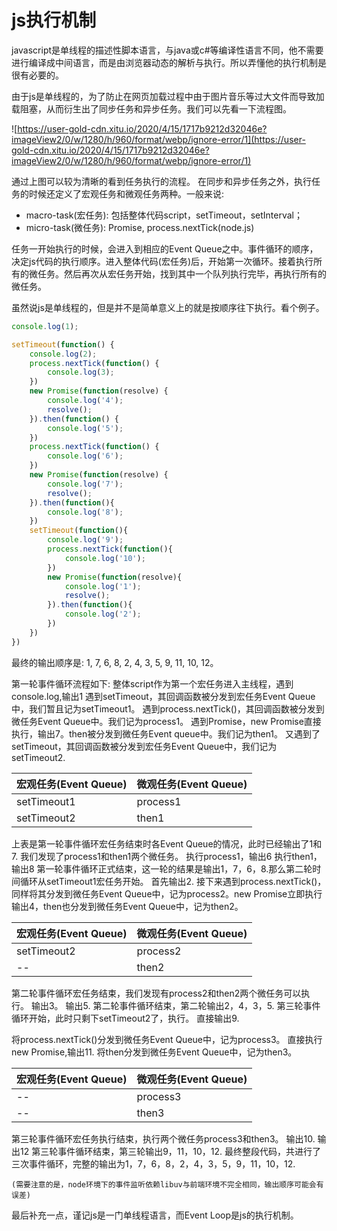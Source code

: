 # js执行机制
javascript是单线程的描述性脚本语言，与java或c#等编译性语言不同，他不需要进行编译成中间语言，而是由浏览器动态的解析与执行。所以弄懂他的执行机制是很有必要的。

由于js是单线程的，为了防止在网页加载过程中由于图片音乐等过大文件而导致加载阻塞，从而衍生出了同步任务和异步任务。我们可以先看一下流程图。

![https://user-gold-cdn.xitu.io/2020/4/15/1717b9212d32046e?imageView2/0/w/1280/h/960/format/webp/ignore-error/1](https://user-gold-cdn.xitu.io/2020/4/15/1717b9212d32046e?imageView2/0/w/1280/h/960/format/webp/ignore-error/1)

通过上图可以较为清晰的看到任务执行的流程。
在同步和异步任务之外，执行任务的时候还定义了宏观任务和微观任务两种。一般来说:

* macro-task(宏任务): 包括整体代码script，setTimeout，setInterval；
* micro-task(微任务): Promise, process.nextTick(node.js)

任务一开始执行的时候，会进入到相应的Event Queue之中。事件循环的顺序，决定js代码的执行顺序。进入整体代码(宏任务)后，开始第一次循环。接着执行所有的微任务。然后再次从宏任务开始，找到其中一个队列执行完毕，再执行所有的微任务。

虽然说js是单线程的，但是并不是简单意义上的就是按顺序往下执行。看个例子。

```js
console.log(1);

setTimeout(function() {
    console.log(2);
    process.nextTick(function() {
        console.log(3);
    })
    new Promise(function(resolve) {
        console.log('4');
        resolve();
    }).then(function() {
        console.log('5');
    })
    process.nextTick(function() {
        console.log('6');
    })
    new Promise(function(resolve) {
        console.log('7');
        resolve();
    }).then(function(){
        console.log('8');
    })
    setTimeout(function(){
        console.log('9');
        process.nextTick(function(){
            console.log('10');
        })
        new Promise(function(resolve){
            console.log('1');
            resolve();
        }).then(function(){
            console.log('2');
        })
    })
})
```

最终的输出顺序是: 1, 7, 6, 8, 2, 4, 3, 5, 9, 11, 10, 12。
 
第一轮事件循环流程如下:
整体script作为第一个宏任务进入主线程，遇到console.log,输出1
遇到setTimeout，其回调函数被分发到宏任务Event Queue中，我们暂且记为setTimeout1。
遇到process.nextTick()，其回调函数被分发到微任务Event Queue中。我们记为process1。
遇到Promise，new Promise直接执行，输出7。then被分发到微任务Event queue中。我们记为then1。
又遇到了setTimeout，其回调函数被分发到宏任务Event Queue中，我们记为setTimeout2.

| 宏观任务(Event Queue) | 微观任务(Event Queue) |
| ---- | ---- |
| setTimeout1 | process1 |
| setTimeout2 | then1 |

上表是第一轮事件循环宏任务结束时各Event Queue的情况，此时已经输出了1和7.
我们发现了process1和then1两个微任务。
执行process1，输出6
执行then1，输出8
第一轮事件循环正式结束，这一轮的结果是输出1，7，6，8.那么第二轮时间循环从setTimeout1宏任务开始。
首先输出2.
接下来遇到process.nextTick()，同样将其分发到微任务Event Queue中，记为process2。new Promise立即执行输出4，then也分发到微任务Event Queue中，记为then2。

| 宏观任务(Event Queue) | 微观任务(Event Queue) |
| ---- | ---- |
| setTimeout2 | process2 |
| -- | then2 |

第二轮事件循环宏任务结束，我们发现有process2和then2两个微任务可以执行。
输出3。
输出5.
第二轮事件循环结束，第二轮输出2，4，3，5.
第三轮事件循环开始，此时只剩下setTimeout2了，执行。
直接输出9.

将process.nextTick()分发到微任务Event Queue中，记为process3。
直接执行new Promise,输出11.
将then分发到微任务Event Queue中，记为then3。

| 宏观任务(Event Queue) | 微观任务(Event Queue) |
| ---- | ---- |
| -- | process3 |
| -- | then3 |

第三轮事件循环宏任务执行结束，执行两个微任务process3和then3。
输出10.
输出12
第三轮事件循环结束，第三轮输出9，11，10，12.
最终整段代码，共进行了三次事件循环，完整的输出为1，7，6，8，2，4，3，5，9，11，10，12.

`(需要注意的是，node环境下的事件监听依赖libuv与前端环境不完全相同，输出顺序可能会有误差)`

最后补充一点，谨记js是一门单线程语言，而Event Loop是js的执行机制。